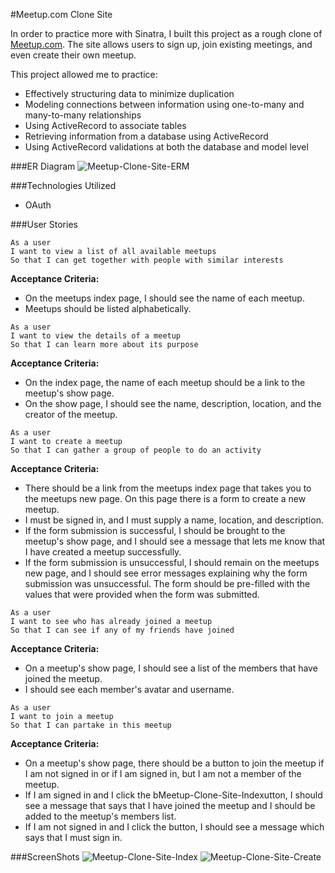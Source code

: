 #Meetup.com Clone Site

In order to practice more with Sinatra, I built this project as a rough clone of [Meetup.com](http://www.meetup.com/). The site allows users to sign up, join existing meetings, and even create their own meetup.

This project allowed me to practice:
* Effectively structuring data to minimize duplication
* Modeling connections between information using one-to-many and many-to-many relationships
* Using ActiveRecord to associate tables
* Retrieving information from a database using ActiveRecord
* Using ActiveRecord validations at both the database and model level

###ER Diagram
![Meetup-Clone-Site-ERM](http://gdurl.com/EQ29)

###Technologies Utilized
* OAuth

###User Stories

```no-highlight
As a user
I want to view a list of all available meetups
So that I can get together with people with similar interests
```
**Acceptance Criteria:**
* On the meetups index page, I should see the name of each meetup.
* Meetups should be listed alphabetically.

```no-highlight
As a user
I want to view the details of a meetup
So that I can learn more about its purpose
```
**Acceptance Criteria:**
* On the index page, the name of each meetup should be a link to the meetup's show page.
* On the show page, I should see the name, description, location, and the creator of the meetup.

```no-highlight
As a user
I want to create a meetup
So that I can gather a group of people to do an activity
```
**Acceptance Criteria:**
* There should be a link from the meetups index page that takes you to the meetups new page. On this page there is a form to create a new meetup.
* I must be signed in, and I must supply a name, location, and description.
* If the form submission is successful, I should be brought to the meetup's show page, and I should see a message that lets me know that I have created a meetup successfully.
* If the form submission is unsuccessful, I should remain on the meetups new page, and I should see error messages explaining why the form submission was unsuccessful. The form should be pre-filled with the values that were provided when the form was submitted.

```no-highlight
As a user
I want to see who has already joined a meetup
So that I can see if any of my friends have joined
```
**Acceptance Criteria:**
* On a meetup's show page, I should see a list of the members that have joined the meetup.
* I should see each member's avatar and username.

```no-highlight
As a user
I want to join a meetup
So that I can partake in this meetup
```
**Acceptance Criteria:**
* On a meetup's show page, there should be a button to join the meetup if I am not signed in or if I am signed in, but I am not a member of the meetup.
* If I am signed in and I click the bMeetup-Clone-Site-Indexutton, I should see a message that says that I have joined the meetup and I should be added to the meetup's members list.
* If I am not signed in and I click the button, I should see a message which says that I must sign in.

###ScreenShots
![Meetup-Clone-Site-Index](http://gdurl.com/v0-F)
![Meetup-Clone-Site-Create](http://gdurl.com/ML0f)
